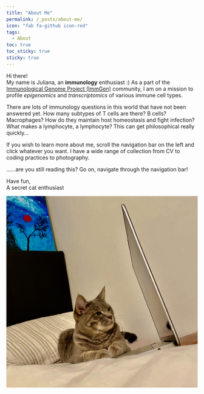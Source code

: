 ```yaml
---
title: "About Me"
permalink: /_posts/about-me/
icon: "fab fa-github icon-red"
tags:
  - About
toc: true
toc_sticky: true
sticky: true
---
```


Hi there!  
My name is Juliana, an **immunology** enthusiast :)  As a part of the [Immunological Genome Project (ImmGen)](https://www.immgen.org/) community, I am on a mission to profile _epigenomics_ and _transcriptomics_ of various immune cell types.  
  
There are lots of immunology questions in this world that have not been answered yet.  How many subtypes of T cells are there? B cells? Macrophages? How do they maintain host homeostasis and fight infection? What makes a lymphocyte, a lymphocyte? This can get philosophical really quickly...  
  
If you wish to learn more about me, scroll the navigation bar on the left and click whatever you want. I have a wide range of collection from CV to coding practices to photography.   
  
  
......are you still reading this? Go on, navigate through the navigation bar!  
  
Have fun,  
A secret cat enthusiast  

![yomi_pic](/assets/images/IMG_6828_square.jpeg?raw=true) 
